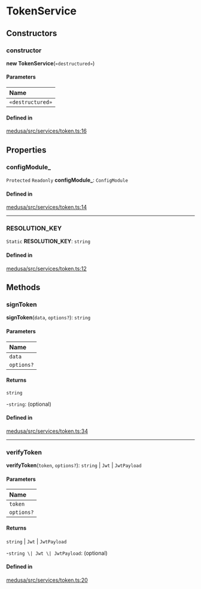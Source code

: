 # TokenService

## Constructors

### constructor

**new TokenService**(`«destructured»`)

#### Parameters

| Name |
| :------ |
| `«destructured»` | `InjectedDependencies` |

#### Defined in

[medusa/src/services/token.ts:16](https://github.com/medusajs/medusa/blob/18f706afc/packages/medusa/src/services/token.ts#L16)

## Properties

### configModule\_

 `Protected` `Readonly` **configModule\_**: `ConfigModule`

#### Defined in

[medusa/src/services/token.ts:14](https://github.com/medusajs/medusa/blob/18f706afc/packages/medusa/src/services/token.ts#L14)

___

### RESOLUTION\_KEY

 `Static` **RESOLUTION\_KEY**: `string`

#### Defined in

[medusa/src/services/token.ts:12](https://github.com/medusajs/medusa/blob/18f706afc/packages/medusa/src/services/token.ts#L12)

## Methods

### signToken

**signToken**(`data`, `options?`): `string`

#### Parameters

| Name |
| :------ |
| `data` | `string` \| `object` \| `Buffer` |
| `options?` | `SignOptions` |

#### Returns

`string`

-`string`: (optional) 

#### Defined in

[medusa/src/services/token.ts:34](https://github.com/medusajs/medusa/blob/18f706afc/packages/medusa/src/services/token.ts#L34)

___

### verifyToken

**verifyToken**(`token`, `options?`): `string` \| `Jwt` \| `JwtPayload`

#### Parameters

| Name |
| :------ |
| `token` | `string` |
| `options?` | `VerifyOptions` |

#### Returns

`string` \| `Jwt` \| `JwtPayload`

-`string \| Jwt \| JwtPayload`: (optional) 

#### Defined in

[medusa/src/services/token.ts:20](https://github.com/medusajs/medusa/blob/18f706afc/packages/medusa/src/services/token.ts#L20)
